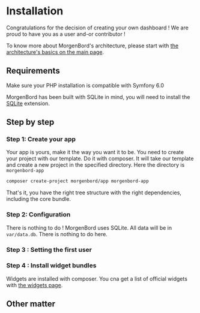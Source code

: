 # Installation

Congratulations for the decision of creating your own dashboard ! We are proud to have you as a user and-or contributor !

To know more about MorgenBord's architecture, please start with [the architecture's basics on the main page](/#architecture).

## Requirements

Make sure your PHP installation is compatible with Symfony 6.0

MorgenBord has been built with SQLite in mind, you will need to install the [SQLite](https://www.php.net/manual/en/book.pdo-sqlite.php) extension.

## Step by step

### Step 1: Create your app

Your app is yours, make it the way you want it to be. You need to create your project with our template. Do it with composer. It will take our template and create a new project in the specified directory. Here the directory is `morgenbord-app`

```sh
composer create-project morgenbord/app morgenbord-app
```

That's it, you have the right tree structure with the right dependencies, including the core bundle.

### Step 2: Configuration

There is nothing to do ! MorgenBord uses SQLite. All data will be in `var/data.db`. There is nothing to do here.

### Step 3 : Setting the first user

### Step 4 : Install widget bundles

Widgets are installed with composer. You cna get a list of official widgets with [the widgets page](/Widgets/).


## Other matter